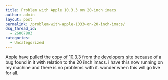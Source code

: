 ```yaml
---
title: Problem with Apple 10.3.3 on 20-inch imacs
author: admin
layout: post
permalink: /problem-with-apple-1033-on-20-inch-imacs/
dsq_thread_id:
  - 26007803
categories:
  - Uncategorized
---
```

[Apple have pulled the copy of 10.3.3 from the developers site][1] because of a bug found in it with relation to the 20 inch imacs. i have this now running on my machine and there is no problems with it. wonder when this will go live for all.

 [1]: http://www.thinksecret.com/news/macosx1033.html